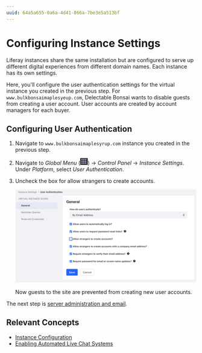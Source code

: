 ```yaml
---
uuid: 64a5a655-0a6a-4d41-866a-7be3e5a513bf
---
```

# Configuring Instance Settings

Liferay instances share the same installation but are configured to serve up different digital experiences from different domain names. Each instance has its own settings. 

Here, you'll configure the user authentication settings for the virtual instance you created in the previous step. For `www.bulkbonsaimaplesyeup.com`, Delectable Bonsai wants to disable guests from creating a user account. User accounts are created by account managers for each buyer.

## Configuring User Authentication

1. Navigate to `www.bulkbonsaimaplesyrup.com` instance you created in the previous step.

1. Navigate to _Global Menu_ (![Global Menu](../../images/icon-applications-menu.png)) &rarr; _Control Panel_ &rarr; _Instance Settings_. Under _Platform_, select _User Authentication_.

1. Uncheck the box for allow strangers to create accounts.

   ![Allow strangers to create account is unchecked.](./configuring-instance-settings/images/01.png)

   Now guests to the site are prevented from creating new user accounts.

The next step is [server administration and email](./server-administration-and-email.md). 

## Relevant Concepts

- [Instance Configuration](https://learn.liferay.com/dxp/latest/en/system-administration/configuring-liferay/virtual-instances/instance-configuration.html)
- [Enabling Automated Live Chat Systems](https://learn.liferay.com/dxp/latest/en/site-building/personalizing-site-experience/enabling-automated-live-chat-systems.html)
